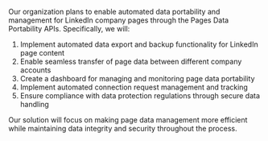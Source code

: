 Our organization plans to enable automated data portability and management for LinkedIn company pages through the Pages Data Portability APIs. Specifically, we will:

1. Implement automated data export and backup functionality for LinkedIn page content
2. Enable seamless transfer of page data between different company accounts
3. Create a dashboard for managing and monitoring page data portability
4. Implement automated connection request management and tracking
5. Ensure compliance with data protection regulations through secure data handling

Our solution will focus on making page data management more efficient while maintaining data integrity and security throughout the process. 